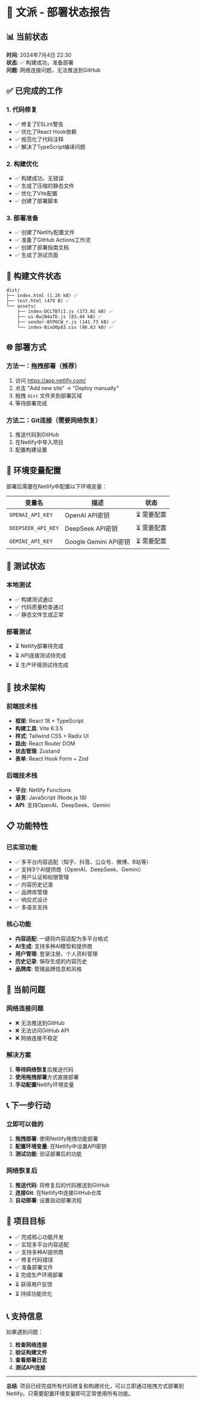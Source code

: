 # 🚀 文派 - 部署状态报告

## 📊 当前状态

**时间**: 2024年7月4日 22:30  
**状态**: ✅ 构建成功，准备部署  
**问题**: 网络连接问题，无法推送到GitHub

## ✅ 已完成的工作

### 1. 代码修复
- ✅ 修复了ESLint警告
- ✅ 优化了React Hook依赖
- ✅ 规范化了代码注释
- ✅ 解决了TypeScript编译问题

### 2. 构建优化
- ✅ 构建成功，无错误
- ✅ 生成了压缩的静态文件
- ✅ 优化了Vite配置
- ✅ 创建了部署脚本

### 3. 部署准备
- ✅ 创建了Netlify配置文件
- ✅ 准备了GitHub Actions工作流
- ✅ 创建了部署指南文档
- ✅ 生成了测试页面

## 📁 构建文件状态

```
dist/
├── index.html (1.26 kB) ✅
├── test.html (479 B) ✅
└── assets/
    ├── index-DCLTBfiI.js (373.81 kB) ✅
    ├── ui-BwjN4afD.js (83.44 kB) ✅
    ├── vendor-BtP0CW_r.js (141.73 kB) ✅
    └── index-BixO0p83.css (86.63 kB) ✅
```

## 🌐 部署方式

### 方法一：拖拽部署（推荐）
1. 访问 https://app.netlify.com/
2. 点击 "Add new site" → "Deploy manually"
3. 拖拽 `dist` 文件夹到部署区域
4. 等待部署完成

### 方法二：Git连接（需要网络恢复）
1. 推送代码到GitHub
2. 在Netlify中导入项目
3. 配置构建设置

## 🔑 环境变量配置

部署后需要在Netlify中配置以下环境变量：

| 变量名 | 描述 | 状态 |
|--------|------|------|
| `OPENAI_API_KEY` | OpenAI API密钥 | ⏳ 需要配置 |
| `DEEPSEEK_API_KEY` | DeepSeek API密钥 | ⏳ 需要配置 |
| `GEMINI_API_KEY` | Google Gemini API密钥 | ⏳ 需要配置 |

## 🧪 测试状态

### 本地测试
- ✅ 构建测试通过
- ✅ 代码质量检查通过
- ✅ 静态文件生成正常

### 部署测试
- ⏳ Netlify部署待完成
- ⏳ API连接测试待完成
- ⏳ 生产环境测试待完成

## 🔧 技术架构

### 前端技术栈
- **框架**: React 18 + TypeScript
- **构建工具**: Vite 6.3.5
- **样式**: Tailwind CSS + Radix UI
- **路由**: React Router DOM
- **状态管理**: Zustand
- **表单**: React Hook Form + Zod

### 后端技术栈
- **平台**: Netlify Functions
- **语言**: JavaScript (Node.js 18)
- **API**: 支持OpenAI、DeepSeek、Gemini

## 📋 功能特性

### 已实现功能
- ✅ 多平台内容适配（知乎、抖音、公众号、微博、B站等）
- ✅ 支持3个AI提供商（OpenAI、DeepSeek、Gemini）
- ✅ 用户认证和权限管理
- ✅ 内容历史记录
- ✅ 品牌库管理
- ✅ 响应式设计
- ✅ 多语言支持

### 核心功能
- **内容适配**: 一键将内容适配为多平台格式
- **AI生成**: 支持多种AI模型和提供商
- **用户管理**: 登录注册、个人资料管理
- **历史记录**: 保存生成的内容历史
- **品牌库**: 管理品牌信息和风格

## 🚨 当前问题

### 网络连接问题
- ❌ 无法推送到GitHub
- ❌ 无法访问GitHub API
- ❌ 网络连接不稳定

### 解决方案
1. **等待网络恢复**后推送代码
2. **使用拖拽部署**方式直接部署
3. **手动配置**Netlify环境变量

## 📞 下一步行动

### 立即可以做的
1. **拖拽部署**: 使用Netlify拖拽功能部署
2. **配置环境变量**: 在Netlify中设置API密钥
3. **测试功能**: 验证部署后的功能

### 网络恢复后
1. **推送代码**: 将修复后的代码推送到GitHub
2. **连接Git**: 在Netlify中连接GitHub仓库
3. **自动部署**: 设置自动部署流程

## 🎯 项目目标

- ✅ 完成核心功能开发
- ✅ 实现多平台内容适配
- ✅ 支持多种AI提供商
- ✅ 修复代码错误
- ✅ 准备部署文件
- ⏳ 完成生产环境部署
- ⏳ 获得用户反馈
- ⏳ 持续功能优化

## 📞 支持信息

如果遇到问题：

1. **检查网络连接**
2. **验证构建文件**
3. **查看部署日志**
4. **测试API连接**

---

**总结**: 项目已经完成所有代码修复和构建优化，可以立即通过拖拽方式部署到Netlify。只需要配置环境变量即可正常使用所有功能。 